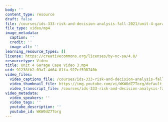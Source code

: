 ```yaml
---
body: ''
content_type: resource
draft: false
file: /courses/ids-333-risk-and-decision-analysis-fall-2021/unit-4-garage-case-video-3_360p_16_9.mp4
file_type: video/mp4
image_metadata:
  caption: ''
  credit: ''
  image-alt: ''
learning_resource_types: []
license: https://creativecommons.org/licenses/by-nc-sa/4.0/
resourcetype: Video
title: Unit 4 Garage Case Video 3.mp4
uid: 91238fb2-03a7-4d64-81fa-927cf598740b
video_files:
  video_captions_file: /courses/ids-333-risk-and-decision-analysis-fall-2021/1hhccufQQElMvaTpskZrrXaNFox4EXS7V_transcript.webvtt
  video_thumbnail_file: https://img.youtube.com/vi/WKW0dZ7Torg/default.jpg
  video_transcript_file: /courses/ids-333-risk-and-decision-analysis-fall-2021/1hhccufQQElMvaTpskZrrXaNFox4EXS7V_transcript.pdf
video_metadata:
  video_speakers: ''
  video_tags: ''
  youtube_description: ''
  youtube_id: WKW0dZ7Torg
---
```

